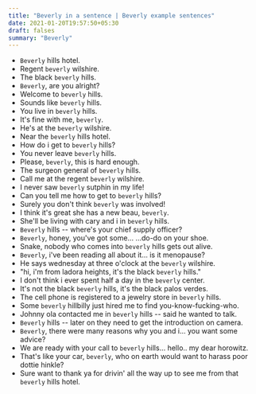 ```yaml
---
title: "Beverly in a sentence | Beverly example sentences"
date: 2021-01-20T19:57:50+05:30
draft: falses
summary: "Beverly"
---
```

- `Beverly` hills hotel.
- Regent `beverly` wilshire.
- The black `beverly` hills.
- `Beverly`, are you alright?
- Welcome to `beverly` hills.
- Sounds like `beverly` hills.
- You live in `beverly` hills.
- It's fine with me, `beverly`.
- He's at the `beverly` wilshire.
- Near the `beverly` hills hotel.
- How do i get to `beverly` hills?
- You never leave `beverly` hills.
- Please, `beverly`, this is hard enough.
- The surgeon general of `beverly` hills.
- Call me at the regent `beverly` wilshire.
- I never saw `beverly` sutphin in my life!
- Can you tell me how to get to `beverly` hills?
- Surely you don't think `beverly` was involved!
- I think it's great she has a new beau, `beverly`.
- She'll be living with cary and i in `beverly` hills.
- `Beverly` hills -- where's your chief supply officer?
- `Beverly`, honey, you've got some... ...do-do on your shoe.
- Snake, nobody who comes into `beverly` hills gets out alive.
- `Beverly`, i've been reading all about it... is it menopause?
- He says wednesday at three o'clock at the `beverly` wilshire.
- "hi, i'm from ladora heights, it's the black `beverly` hills."
- I don't think i ever spent half a day in the `beverly` center.
- It's not the black `beverly` hills, it's the black palos verdes.
- The cell phone is registered to a jewelry store in `beverly` hills.
- Some `beverly` hillbilly just hired me to find you-know-fucking-who.
- Johnny ola contacted me in `beverly` hills -- said he wanted to talk.
- `Beverly` hills -- later on they need to get the introduction on camera.
- `Beverly`, there were many reasons why you and i... you want some advice?
- We are ready with your call to `beverly` hills... hello.. my dear horowitz.
- That's like your car, `beverly`, who on earth would want to harass poor dottie hinkle?
- Sure want to thank ya for drivin' all the way up to see me from that `beverly` hills hotel.
                 
